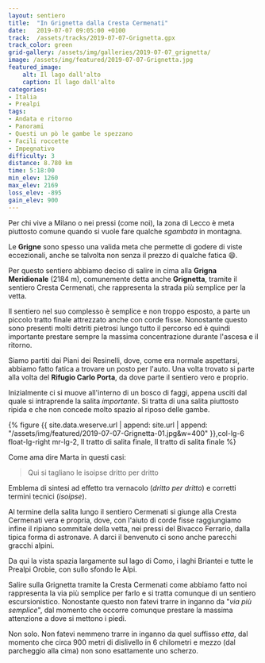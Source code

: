 ```yaml
---
layout: sentiero
title:  "In Grignetta dalla Cresta Cermenati"
date:   2019-07-07 09:05:00 +0100
track:  /assets/tracks/2019-07-07-Grignetta.gpx
track_color: green
grid-gallery: /assets/img/galleries/2019-07-07_grignetta/
image: /assets/img/featured/2019-07-07-Grignetta.jpg
featured_image:
    alt: Il lago dall'alto
    caption: Il lago dall'alto
categories:
- Italia
- Prealpi
tags:
- Andata e ritorno
- Panorami
- Questi un pò le gambe le spezzano
- Facili roccette
- Impegnativo
difficulty: 3
distance: 8.780 km
time: 5:18:00
min_elev: 1260
max_elev: 2169
loss_elev: -895
gain_elev: 900
---
```


Per chi vive a Milano o nei pressi (come noi), la zona di Lecco è meta piuttosto comune quando si vuole fare qualche _sgambata_ in montagna.

Le **Grigne** sono spesso una valida meta che permette di godere di viste eccezionali, anche se talvolta non senza il prezzo di qualche fatica :smile:.

Per questo sentiero abbiamo deciso di salire in cima alla **Grigna Meridionale** (2184 m), comunemente detta anche **Grignetta**, tramite il sentiero Cresta Cermenati, che rappresenta la strada più semplice per la vetta.

Il sentiero nel suo complesso è semplice e non troppo esposto, a parte un piccolo tratto finale attrezzato anche con corde fisse. Nonostante questo sono presenti molti detriti pietrosi lungo tutto il percorso ed è quindi importante prestare sempre la massima concentrazione durante l'ascesa e il ritorno.

Siamo partiti dai Piani dei Resinelli, dove, come era normale aspettarsi, abbiamo fatto fatica a trovare un posto per l'auto. Una volta trovato si parte alla volta del **Rifugio Carlo Porta**, da dove parte il sentiero vero e proprio.

Inizialmente ci si muove all'interno di un bosco di faggi, appena usciti dal quale si intraprende la salita _importante_. Si tratta di una salita piuttosto ripida e che non concede molto spazio al riposo delle gambe.

{% figure {{ site.data.weserve.url | append: site.url | append: "/assets/img/featured/2019-07-07-Grignetta-01.jpg&w=400" }},col-lg-6 float-lg-right mr-lg-2, Il tratto di salita finale, Il tratto di salita finale %}

Come ama dire Marta in questi casi:
> Qui si tagliano le isoipse dritto per dritto

Emblema di sintesi ad effetto tra vernacolo (_dritto per dritto_) e corretti termini tecnici (_isoipse_).

Al termine della salita lungo il sentiero Cermenati si giunge alla Cresta Cermenati vera e propria, dove, con l'aiuto di corde fisse raggiungiamo infine il ripiano sommitale della vetta, nei pressi del Bivacco Ferrario, dalla tipica forma di astronave. A darci il benvenuto ci sono anche parecchi gracchi alpini.

Da qui la vista spazia largamente sul lago di Como, i laghi Briantei e tutte le Prealpi Orobie, con sullo sfondo le Alpi.

Salire sulla Grignetta tramite la Cresta Cermenati come abbiamo fatto noi rappresenta la via più semplice per farlo e si tratta comunque di un sentiero escursionistico. Nonostante questo non fatevi trarre in inganno da "_via più semplice_", dal momento che occorre comunque prestare la massima attenzione a dove si mettono i piedi.

Non solo. Non fatevi nemmeno trarre in inganno da quel suffisso _etta_, dal momento che circa 900 metri di dislivello in 6 chilometri e mezzo (dal parcheggio alla cima) non sono esattamente uno scherzo.
